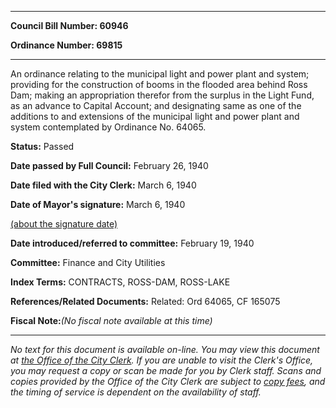 

********

**Council Bill Number: 60946**
   
**Ordinance Number: 69815**
********

 An ordinance relating to the municipal light and power plant and system; providing for the construction of booms in the flooded area behind Ross Dam; making an appropriation therefor from the surplus in the Light Fund, as an advance to Capital Account; and designating same as one of the additions to and extensions of the municipal light and power plant and system contemplated by Ordinance No. 64065.

**Status:** Passed
   
**Date passed by Full Council:** February 26, 1940
   
**Date filed with the City Clerk:** March 6, 1940
   
**Date of Mayor's signature:** March 6, 1940
   
[(about the signature date)](/~public/approvaldate.htm)
   
   
   
**Date introduced/referred to committee:** February 19, 1940
   
**Committee:** Finance and City Utilities
   
   
**Index Terms:** CONTRACTS, ROSS-DAM, ROSS-LAKE

**References/Related Documents:** Related: Ord 64065, CF 165075

**Fiscal Note:**_(No fiscal note available at this time)_
********

_No text for this document is available on-line. You may view this document at [the Office of the City Clerk](http://www.seattle.gov/leg/clerk/contactUs.htm). If you are unable to visit the Clerk's Office, you may request a copy or scan be made for you by Clerk staff. Scans and copies provided by the Office of the City Clerk are subject to [copy fees](http://clerk.seattle.gov/~public/clerkfees.htm), and the timing of service is dependent on the availability of staff._


